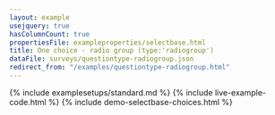 ```yaml
---
layout: example
usejquery: true
hasColumnCount: true
propertiesFile: exampleproperties/selectbase.html 
title: One choice - radio group (type:'radiogroup')
dataFile: surveys/questiontype-radiogroup.json
redirect_from: "/examples/questiontype-radiogroup.html"
---
```


{% include examplesetups/standard.md %}
{% include live-example-code.html %}
{% include demo-selectbase-choices.html %}